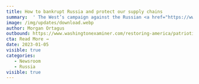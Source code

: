 ```yaml
---
title: How to bankrupt Russia and protect our supply chains
summary:  ' The West’s campaign against the Russian <a href="https://www.washingtonexaminer.com/tag/war-in-ukraine" target="_blank">invasion of Ukraine</a> has been plagued since the beginning with a series of contradictory policies and half-measures. Western countries impose sanctions on Russian companies and people while simultaneously funding President Vladimir Putin’s war machine with massive purchases of Russian natural resources. The West is failing at reducing Russia’s oil revenue and has yet to make a dent in reducing another major source of Russian export income: its prolific metal and mineral resources. '  
image: /img/updates/download.webp
author: Morgan Ortagus
outbound: https://www.washingtonexaminer.com/restoring-america/patriotism-unity/how-to-bankrupt-russia-and-protect-our-supply-chains?fbclid=IwAR34a76RHbz5s9av92NSF55YHfO5BnD794GtHLmWrV_oe5H8cD54Hfh7Ry0
cta: Read More →
date: 2023-01-05
visible: true
categories:
   - Newsroom
   - Russia
visible: true
---
```

